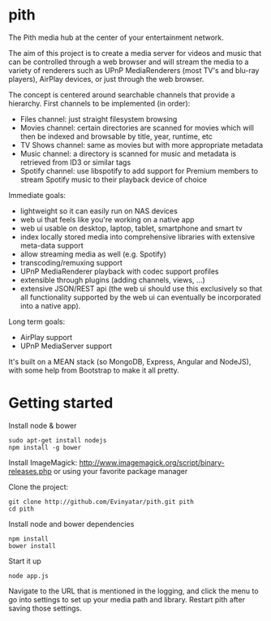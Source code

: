 pith
====

The Pith media hub at the center of your entertainment network.

The aim of this project is to create a media server for videos and music that can be controlled through a web browser and will stream the media to a variety of renderers such as UPnP MediaRenderers (most TV's and blu-ray players), AirPlay devices, or just through the web browser.

The concept is centered around searchable channels that provide a hierarchy. First channels to be implemented (in order):

- Files channel: just straight filesystem browsing
- Movies channel: certain directories are scanned for movies which will then be indexed and browsable by title, year, runtime, etc
- TV Shows channel: same as movies but with more appropriate metadata
- Music channel: a directory is scanned for music and metadata is retrieved from ID3 or similar tags
- Spotify channel: use libspotify to add support for Premium members to stream Spotify music to their playback device of choice

Immediate goals:

- lightweight so it can easily run on NAS devices
- web ui that feels like you're working on a native app
- web ui usable on desktop, laptop, tablet, smartphone and smart tv
- index locally stored media into comprehensive libraries with extensive meta-data support
- allow streaming media as well (e.g. Spotify)
- transcoding/remuxing support
- UPnP MediaRenderer playback with codec support profiles
- extensible through plugins (adding channels, views, ...)
- extensive JSON/REST api (the web ui should use this exclusively so that all functionality supported by the web ui can eventually be incorporated into a native app).

Long term goals:

- AirPlay support
- UPnP MediaServer support

It's built on a MEAN stack (so MongoDB, Express, Angular and NodeJS), with some help from Bootstrap to make it all pretty.

Getting started
===============
Install node & bower

    sudo apt-get install nodejs
    npm install -g bower
    
Install ImageMagick: http://www.imagemagick.org/script/binary-releases.php or using your favorite package manager

Clone the project:

    git clone http://github.com/Evinyatar/pith.git pith
    cd pith

Install node and bower dependencies

    npm install
    bower install

Start it up

    node app.js

Navigate to the URL that is mentioned in the logging, and click the menu to go into settings to set up your media path and library. Restart pith after saving those settings.
